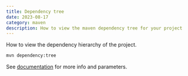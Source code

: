 ```yaml
---
title: Dependency tree
date: 2023-08-17
category: maven
description: How to view the maven dependency tree for your project
---
```


How to view the dependency hierarchy of the project.

```sh
mvn dependency:tree
```

See [documentation](https://maven.apache.org/plugins/maven-dependency-plugin/usage.html#dependency-tree) for more info and parameters.
